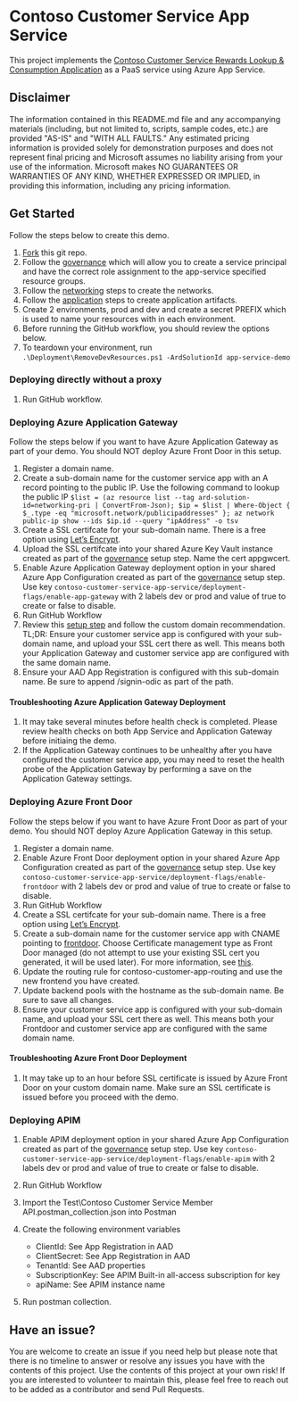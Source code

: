 # Contoso Customer Service App Service

This project implements the [Contoso Customer Service Rewards Lookup & Consumption Application](https://github.com/msft-davidlee/contoso-customer-service-app#readme) as a PaaS service using Azure App Service.

## Disclaimer

The information contained in this README.md file and any accompanying materials (including, but not limited to, scripts, sample codes, etc.) are provided "AS-IS" and "WITH ALL FAULTS." Any estimated pricing information is provided solely for demonstration purposes and does not represent final pricing and Microsoft assumes no liability arising from your use of the information. Microsoft makes NO GUARANTEES OR WARRANTIES OF ANY KIND, WHETHER EXPRESSED OR IMPLIED, in providing this information, including any pricing information.

## Get Started

Follow the steps below to create this demo.

1. [Fork](https://docs.github.com/en/get-started/quickstart/fork-a-repo) this git repo.
2. Follow the [governance](https://github.com/msft-davidlee/contoso-governance) which will allow you to create a service principal and have the correct role assignment to the app-service specified resource groups.
3. Follow the [networking](https://github.com/msft-davidlee/contoso-networking) steps to create the networks.
4. Follow the [application](https://github.com/msft-davidlee/contoso-customer-service-app) steps to create application artifacts.
5. Create 2 environments, prod and dev and create a secret PREFIX which is used to name your resources with in each environment.
6. Before running the GitHub workflow, you should review the options below.
7. To teardown your environment, run ``` .\Deployment\RemoveDevResources.ps1 -ArdSolutionId app-service-demo ```

### Deploying directly without a proxy

1. Run GitHub workflow.

### Deploying Azure Application Gateway

Follow the steps below if you want to have Azure Application Gateway as part of your demo. You should NOT deploy Azure Front Door in this setup.

1. Register a domain name.
2. Create a sub-domain name for the customer service app with an A record pointing to the public IP. Use the following command to lookup the public IP ``` $list = (az resource list --tag ard-solution-id=networking-pri | ConvertFrom-Json); $ip = $list | Where-Object { $_.type -eq "microsoft.network/publicipaddresses" }; az network public-ip show --ids $ip.id --query "ipAddress" -o tsv ```
3. Create a SSL certifcate for your sub-domain name. There is a free option using [Let’s Encrypt](https://letsencrypt.org/).
4. Upload the SSL certifcate into your shared Azure Key Vault instance created as part of the [governance](https://github.com/msft-davidlee/contoso-governance) setup step. Name the cert appgwcert.
5. Enable Azure Application Gateway deployment option in your shared Azure App Configuration created as part of the [governance](https://github.com/msft-davidlee/contoso-governance) setup step. Use key ``` contoso-customer-service-app-service/deployment-flags/enable-app-gateway ``` with 2 labels dev or prod and value of true to create or false to disable.
6. Run GitHub Workflow
7. Review this [setup step](https://learn.microsoft.com/en-us/azure/application-gateway/configure-web-app?tabs=customdomain%2Cazure-portal) and follow the custom domain recommendation. TL;DR: Ensure your customer service app is configured with your sub-domain name, and upload your SSL cert there as well. This means both your Application Gateway and customer service app are configured with the same domain name.
8. Ensure your AAD App Registration is configured with this sub-domain name. Be sure to append /signin-odic as part of the path.

#### Troubleshooting Azure Application Gateway Deployment

1. It may take several minutes before health check is completed. Please review health checks on both App Service and Application Gateway before initiaing the demo.
2. If the Application Gateway continues to be unhealthy after you have configured the customer service app, you may need to reset the health probe of the Application Gateway by performing a save on the Application Gateway settings.

### Deploying Azure Front Door

Follow the steps below if you want to have Azure Front Door as part of your demo. You should NOT deploy Azure Application Gateway in this setup.

1. Register a domain name.
2. Enable Azure Front Door deployment option in your shared Azure App Configuration created as part of the [governance](https://github.com/msft-davidlee/contoso-governance) setup step. Use key ``` contoso-customer-service-app-service/deployment-flags/enable-frontdoor ``` with 2 labels dev or prod and value of true to create or false to disable.
3. Run GitHub Workflow
4. Create a SSL certifcate for your sub-domain name. There is a free option using [Let’s Encrypt](https://letsencrypt.org/).
5. Create a sub-domain name for the customer service app with CNAME pointing to [frontdoor](https://learn.microsoft.com/en-us/azure/frontdoor/front-door-custom-domain). Choose Certificate management type as Front Door managed (do not attempt to use your existing SSL cert you generated, it will be used later). For more information, see [this](https://learn.microsoft.com/en-us/azure/frontdoor/front-door-custom-domain-https#option-1-default-use-a-certificate-managed-by-front-door).
6. Update the routing rule for contoso-customer-app-routing and use the new frontend you have created.
7. Update backend pools with the hostname as the sub-domain name. Be sure to save all changes.
8. Ensure your customer service app is configured with your sub-domain name, and upload your SSL cert there as well. This means both your Frontdoor and customer service app are configured with the same domain name.

#### Troubleshooting Azure Front Door Deployment

1. It may take up to an hour before SSL certificate is issued by Azure Front Door on your custom domain name. Make sure an SSL certificate is issued before you proceed with the demo.

### Deploying APIM

1. Enable APIM deployment option in your shared Azure App Configuration created as part of the [governance](https://github.com/msft-davidlee/contoso-governance) setup step. Use key ``` contoso-customer-service-app-service/deployment-flags/enable-apim ``` with 2 labels dev or prod and value of true to create or false to disable.
2. Run GitHub Workflow
3. Import the Test\Contoso Customer Service Member API.postman_collection.json into Postman
4. Create the following environment variables

    * ClientId: See App Registration in AAD
    * ClientSecret: See App Registration in AAD
    * TenantId: See AAD properties
    * SubscriptionKey: See APIM Built-in all-access subscription for key
    * apiName: See APIM instance name
5. Run postman collection.

## Have an issue?

You are welcome to create an issue if you need help but please note that there is no timeline to answer or resolve any issues you have with the contents of this project. Use the contents of this project at your own risk! If you are interested to volunteer to maintain this, please feel free to reach out to be added as a contributor and send Pull Requests.
